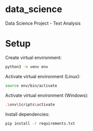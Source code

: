 # data_science
Data Science Project - Text Analysis

# Setup

Create virtual environment:

```bash
python3 -m venv env
```

Activate virtual environment (Linux):

```bash
source env/bin/activate
```

Activate virtual environment (Windows):

```bash
.\env\Scripts\activate
```

Install dependencies:

```bash
pip install -r requirements.txt
```